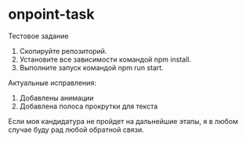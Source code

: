 # onpoint-task

Тестовое задание

1. Скопируйте репозиторий. 
2. Установите все зависимости командой npm install.
3. Выполните запуск командой npm run start.

Актуальные исправления:

1. Добавлены анимации
2. Добавлена полоса прокрутки для текста

Если моя кандидатура не пройдет на дальнейшие этапы, я в любом случае буду рад любой обратной связи.

